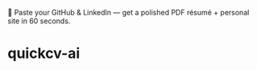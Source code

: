 🚀 Paste your GitHub & LinkedIn — get a polished PDF résumé + personal site in 60 seconds.
# quickcv-ai

